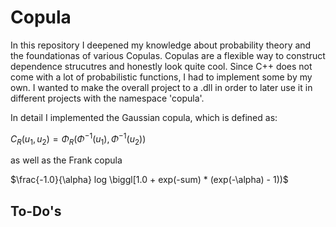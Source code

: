 # Copula

In this repository I deepened my knowledge about probability theory and the foundationas of various Copulas. Copulas are a flexible way to construct dependence strucutres and honestly look quite cool. Since C++ does not come with a lot of probabilistic functions, I had to implement some by my own. I wanted to make the overall project to a .dll in order to later use it in different projects with the namespace 'copula'. 

In detail I implemented the Gaussian copula, which is defined as:

$C_R (u_1,u_2) = \Phi_R(\Phi^{-1}(u_1),\Phi^{-1}(u_2))$

as well as the Frank copula

$\frac{-1.0}{\alpha} log \biggl[1.0 + exp(-sum) * (exp(-\alpha) - 1))$

## To-Do's
